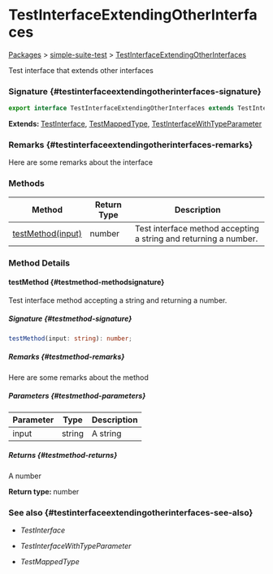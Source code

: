 # TestInterfaceExtendingOtherInterfaces

[Packages](./) &gt; [simple-suite-test](./simple-suite-test) &gt; [TestInterfaceExtendingOtherInterfaces](./simple-suite-test/testinterfaceextendingotherinterfaces-interface)

Test interface that extends other interfaces

### Signature {#testinterfaceextendingotherinterfaces-signature}

```typescript
export interface TestInterfaceExtendingOtherInterfaces extends TestInterface, TestMappedType, TestInterfaceWithTypeParameter<number>
```

<b>Extends: </b>[TestInterface](./simple-suite-test/testinterface-interface), [TestMappedType](./simple-suite-test#testmappedtype-typealias), [TestInterfaceWithTypeParameter](./simple-suite-test/testinterfacewithtypeparameter-interface)

### Remarks {#testinterfaceextendingotherinterfaces-remarks}

Here are some remarks about the interface

### Methods


|  Method | Return Type | Description |
|  --- | --- | --- |
|  [testMethod(input)](./simple-suite-test/testinterfaceextendingotherinterfaces-interface#testmethod-methodsignature) | number | Test interface method accepting a string and returning a number. |

### Method Details

#### testMethod {#testmethod-methodsignature}

Test interface method accepting a string and returning a number.

##### Signature {#testmethod-signature}

```typescript
testMethod(input: string): number;
```

##### Remarks {#testmethod-remarks}

Here are some remarks about the method

##### Parameters {#testmethod-parameters}


|  Parameter | Type | Description |
|  --- | --- | --- |
|  input | string | A string |

##### Returns {#testmethod-returns}

A number

<b>Return type: </b>number

### See also {#testinterfaceextendingotherinterfaces-see-also}

- <i>TestInterface</i>

- <i>TestInterfaceWithTypeParameter</i>

- <i>TestMappedType</i>

